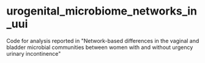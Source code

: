 # urogenital_microbiome_networks_in_uui
Code for analysis reported in "Network-based differences in the vaginal and bladder microbial communities between women with and without urgency urinary incontinence"
